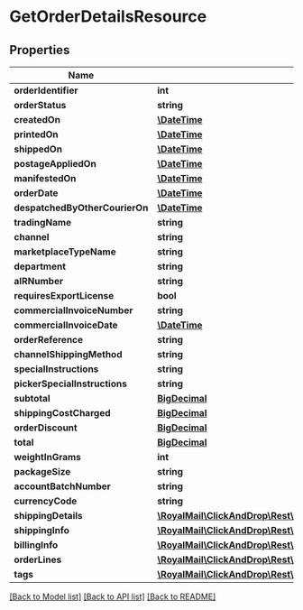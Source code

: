 # GetOrderDetailsResource

## Properties
Name | Type | Description | Notes
------------ | ------------- | ------------- | -------------
**orderIdentifier** | **int** |  | [optional] 
**orderStatus** | **string** |  | [optional] 
**createdOn** | [**\DateTime**](\DateTime.md) |  | [optional] 
**printedOn** | [**\DateTime**](\DateTime.md) |  | [optional] 
**shippedOn** | [**\DateTime**](\DateTime.md) |  | [optional] 
**postageAppliedOn** | [**\DateTime**](\DateTime.md) |  | [optional] 
**manifestedOn** | [**\DateTime**](\DateTime.md) |  | [optional] 
**orderDate** | [**\DateTime**](\DateTime.md) |  | [optional] 
**despatchedByOtherCourierOn** | [**\DateTime**](\DateTime.md) |  | [optional] 
**tradingName** | **string** |  | [optional] 
**channel** | **string** |  | [optional] 
**marketplaceTypeName** | **string** |  | [optional] 
**department** | **string** |  | [optional] 
**aIRNumber** | **string** |  | [optional] 
**requiresExportLicense** | **bool** |  | [optional] 
**commercialInvoiceNumber** | **string** |  | [optional] 
**commercialInvoiceDate** | [**\DateTime**](\DateTime.md) |  | [optional] 
**orderReference** | **string** |  | [optional] 
**channelShippingMethod** | **string** |  | [optional] 
**specialInstructions** | **string** |  | [optional] 
**pickerSpecialInstructions** | **string** |  | [optional] 
**subtotal** | [**BigDecimal**](BigDecimal.md) |  | 
**shippingCostCharged** | [**BigDecimal**](BigDecimal.md) |  | 
**orderDiscount** | [**BigDecimal**](BigDecimal.md) |  | 
**total** | [**BigDecimal**](BigDecimal.md) |  | 
**weightInGrams** | **int** |  | 
**packageSize** | **string** |  | [optional] 
**accountBatchNumber** | **string** |  | [optional] 
**currencyCode** | **string** |  | [optional] 
**shippingDetails** | [**\RoyalMail\ClickAndDrop\Rest\Api\models\GetShippingDetailsResult**](GetShippingDetailsResult.md) |  | 
**shippingInfo** | [**\RoyalMail\ClickAndDrop\Rest\Api\models\GetPostalDetailsResult**](GetPostalDetailsResult.md) |  | 
**billingInfo** | [**\RoyalMail\ClickAndDrop\Rest\Api\models\GetPostalDetailsResult**](GetPostalDetailsResult.md) |  | 
**orderLines** | [**\RoyalMail\ClickAndDrop\Rest\Api\models\GetOrderLineResult[]**](GetOrderLineResult.md) |  | 
**tags** | [**\RoyalMail\ClickAndDrop\Rest\Api\models\GetTagDetailsResult[]**](GetTagDetailsResult.md) |  | [optional] 

[[Back to Model list]](../README.md#documentation-for-models) [[Back to API list]](../README.md#documentation-for-api-endpoints) [[Back to README]](../README.md)

